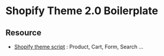 # Shopify Theme 2.0 Boilerplate

## Resource
- [Shopify theme script](https://github.com/Shopify/theme-scripts) : Product, Cart, Form, Search ...
